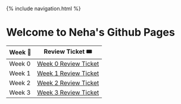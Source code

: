 {% include navigation.html %}
# Welcome to Neha's Github Pages

| Week 📆       |  Review Ticket 🎟 |
| ------------- | ---------------- |
| Week 0        | [Week 0 Review Ticket](https://github.com/nehapavani/CSP-Tri-3/issues/1)|
| Week 1        | [Week 1 Review Ticket](https://github.com/nehapavani/CSP-Tri-3/issues/2)|
| Week 2        | [Week 2 Review Ticket](https://github.com/nehapavani/CSP-Tri-3/issues/3)|
| Week 3        | [Week 3 Review Ticket](https://github.com/nehapavani/CSP-Tri-3/issues/4)|
